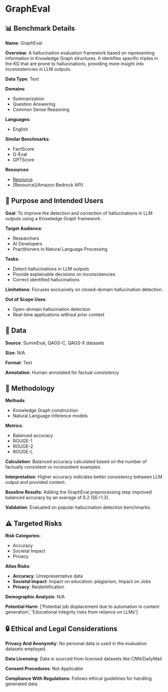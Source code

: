 # GraphEval

## 📊 Benchmark Details

**Name**: GraphEval

**Overview**: A hallucination evaluation framework based on representing information in Knowledge Graph structures. It identifies specific triples in the KG that are prone to hallucinations, providing more insight into inconsistencies in LLM outputs.

**Data Type**: Text

**Domains**:
- Summarization
- Question Answering
- Common Sense Reasoning

**Languages**:
- English

**Similar Benchmarks**:
- FactScore
- G-Eval
- GPTScore

**Resources**:
- [Resource](arXiv:2407.10793v1)
- [Resource](Amazon Bedrock API)

## 🎯 Purpose and Intended Users

**Goal**: To improve the detection and correction of hallucinations in LLM outputs using a Knowledge Graph framework.

**Target Audience**:
- Researchers
- AI Developers
- Practitioners in Natural Language Processing

**Tasks**:
- Detect hallucinations in LLM outputs
- Provide explainable decisions on inconsistencies
- Correct identified hallucinations

**Limitations**: Focuses exclusively on closed-domain hallucination detection.

**Out of Scope Uses**:
- Open-domain hallucination detection
- Real-time applications without prior context

## 💾 Data

**Source**: SummEval, QAGS-C, QAGS-X datasets

**Size**: N/A

**Format**: Text

**Annotation**: Human-annotated for factual consistency

## 🔬 Methodology

**Methods**:
- Knowledge Graph construction
- Natural Language Inference models

**Metrics**:
- Balanced accuracy
- ROUGE-1
- ROUGE-2
- ROUGE-L

**Calculation**: Balanced accuracy calculated based on the number of factually consistent vs inconsistent examples.

**Interpretation**: Higher accuracy indicates better consistency between LLM output and provided context.

**Baseline Results**: Adding the GraphEval preprocessing step improved balanced accuracy by an average of 6.2 (SE=1.3).

**Validation**: Evaluated on popular hallucination detection benchmarks.

## ⚠️ Targeted Risks

**Risk Categories**:
- Accuracy
- Societal Impact
- Privacy

**Atlas Risks**:
- **Accuracy**: Unrepresentative data
- **Societal Impact**: Impact on education: plagiarism, Impact on Jobs
- **Privacy**: Reidentification

**Demographic Analysis**: N/A

**Potential Harm**: ['Potential job displacement due to automation in content generation', 'Educational integrity risks from reliance on LLMs']

## 🔒 Ethical and Legal Considerations

**Privacy And Anonymity**: No personal data is used in the evaluation datasets employed.

**Data Licensing**: Data is sourced from licensed datasets like CNN/DailyMail.

**Consent Procedures**: Not Applicable

**Compliance With Regulations**: Follows ethical guidelines for handling generated data.

